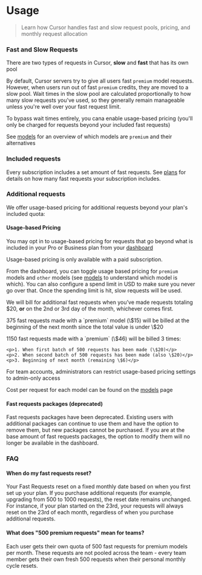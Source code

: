 # Usage

> Learn how Cursor handles fast and slow request pools, pricing, and monthly request allocation

### Fast and Slow Requests

There are two types of requests in Cursor, **slow** and **fast** that has its own pool

By default, Cursor servers try to give all users fast `premium` model requests. However, when users run out of fast `premium` credits, they are moved to a slow pool. Wait times in the slow pool are calculated proportionally to how many slow requests you've used, so they generally remain manageable unless you're well over your fast request limit.

To bypass wait times entirely, you cana enable usage-based pricing (you'll only be charged for requests beyond your included fast requests)

See [models](/settings/models) for an overview of which models are `premium` and their alternatives

### Included requests

Every subscription includes a set amount of fast requests. See [plans](/account/plans.mdx) for details on how many fast requests your subscription includes.

### Additional requests

We offer usage-based pricing for additional requests beyond your plan's included quota:

#### Usage-based Pricing

You may opt in to usage-based pricing for requests that go beyond what is included in your Pro or Business plan from your [dashboard](/account/dashboard)

<Info>Usage-based pricing is only available with a paid subscription.</Info>

From the dashboard, you can toggle usage based pricing for `premium` models and `other` models (see [models](/settings/models) to understand which model is which). You can also configure a spend limit in USD to make sure you never go over that. Once the spending limit is hit, slow requests will be used.

We will bill for additional fast requests when you’ve made requests totaling \$20, **or** on the 2nd or 3rd day of the month, whichever comes first.

<AccordionGroup>
  <Accordion title="Single invoice">
    375 fast requests made with a `premium` model (\$15) will be billed at the beginning of the next month since the total value is under \$20
  </Accordion>

  <Accordion title="Multiple invoices">
    <p>
      1150 fast requests made with a `premium` (\$46) will be billed 3 times:
    </p>

    <p>1. When first batch of 500 requests has been made (\$20)</p>
    <p>2. When second batch of 500 requests has been made (also \$20)</p>
    <p>3. Beginning of next month (remaining \$6)</p>
  </Accordion>
</AccordionGroup>

For team accounts, administrators can restrict usage-based pricing settings to admin-only access

Cost per request for each model can be found on the [models](/settings/models) page

#### Fast requests packages (deprecated)

Fast requests packages have been deprecated. Existing users with additional packages can continue to use them and have the option to remove them, but new packages cannot be purchased. If you are at the base amount of fast requests packages, the option to modify them will no longer be available in the dashboard.

### FAQ

#### When do my fast requests reset?

Your Fast Requests reset on a fixed monthly date based on when you first set up your plan. If you purchase additional requests (for example, upgrading from 500 to 1000 requests), the reset date remains unchanged. For instance, if your plan started on the 23rd, your requests will always reset on the 23rd of each month, regardless of when you purchase additional requests.

#### What does "500 premium requests" mean for teams?

Each user gets their own quota of 500 fast requests for premium models per month. These requests are not pooled across the team - every team member gets their own fresh 500 requests when their personal monthly cycle resets.
